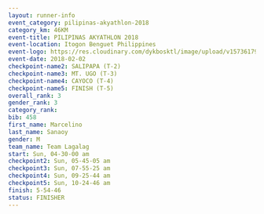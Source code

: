 ```yaml
---
layout: runner-info 
event_category: pilipinas-akyathlon-2018 
category_km: 46KM 
event-title: PILIPINAS AKYATHLON 2018 
event-location: Itogon Benguet Philippines 
event-logo: https://res.cloudinary.com/dykbosktl/image/upload/v1573617968/Logo/akyathlon-logo-new_ifndai.png 
event-date: 2018-02-02 
checkpoint-name2: SALIPAPA (T-2) 
checkpoint-name3: MT. UGO (T-3) 
checkpoint-name4: CAYOCO (T-4) 
checkpoint-name5: FINISH (T-5) 
overall_rank: 3
gender_rank: 3
category_rank: 
bib: 458
first_name: Marcelino
last_name: Sanaoy
gender: M
team_name: Team Lagalag
start: Sun, 04-30-00 am
checkpoint2: Sun, 05-45-05 am
checkpoint3: Sun, 07-55-25 am
checkpoint4: Sun, 09-25-44 am
checkpoint5: Sun, 10-24-46 am
finish: 5-54-46
status: FINISHER
---
```

